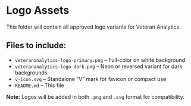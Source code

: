 # Logo Assets

This folder will contain all approved logo variants for Veteran Analytics.

## Files to include:
- `veterananalytics-logo-primary.png` – Full-color on white background
- `veterananalytics-logo-dark.png` – Neon or reversed variant for dark backgrounds
- `v-icon.svg` – Standalone “V” mark for favicon or compact use
- `README.md` – This file

**Note:** Logos will be added in both `.png` and `.svg` format for compatibility.
